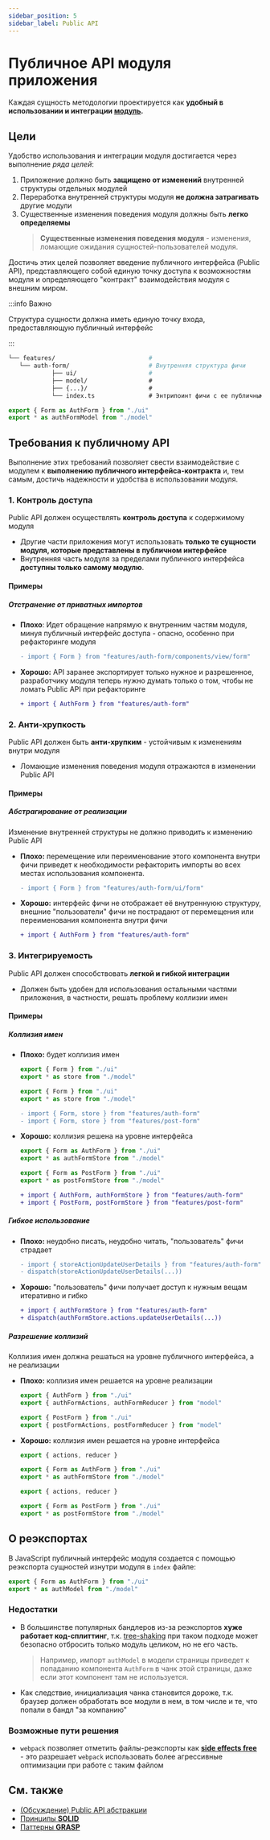 ```yaml
---
sidebar_position: 5
sidebar_label: Public API
---
```


# Публичное API модуля приложения

Каждая сущность методологии проектируется как **удобный в использовании и интеграции [модуль][refs-glossary].**

## Цели

Удобство использования и интеграции модуля достигается через выполнение *ряда целей*:

1. Приложение должно быть **защищено от изменений** внутренней структуры отдельных модулей
1. Переработка внутренней структуры модуля **не должна затрагивать** другие модули
1. Существенные изменения поведения модуля должны быть **легко определяемы**
    > **Существенные изменения поведения модуля** - изменения, ломающие ожидания сущностей-пользователей модуля.

Достичь этих целей позволяет введение публичного интерфейса (Public API), представляющего собой единую точку доступа к возможностям модуля и определяющего "контракт" взаимодействия модуля с внешним миром.

:::info Важно

Структура сущности должна иметь единую точку входа, предоставляющую публичный интерфейс

:::

```sh
└── features/                          # 
   └── auth-form/                      # Внутренняя структура фичи
            ├── ui/                    #
            ├── model/                 #
            ├── {...}/                 #
            └── index.ts               # Энтрипоинт фичи с ее публичным API
```

```ts title=**/**/index.ts
export { Form as AuthForm } from "./ui"
export * as authFormModel from "./model"
```

## Требования к публичному API

Выполнение этих требований позволяет свести взаимодействие с модулем к **выполнению публичного интерфейса-контракта** и, тем самым, достичь надежности и удобства в использовании модуля.

### 1. Контроль доступа

Public API должен осуществлять **контроль доступа** к содержимому модуля

- Другие части приложения могут использовать **только те сущности модуля, которые представлены в публичном интерфейсе**
- Внутренняя часть модуля за пределами публичного интерфейса **доступны только самому модулю**.

#### Примеры

##### Отстранение от приватных импортов

- **Плохо**: Идет обращение напрямую к внутренним частям модуля, минуя публичный интерфейс доступа - опасно, особенно при рефакторинге модуля

    ```diff
    - import { Form } from "features/auth-form/components/view/form"
    ```

- **Хорошо:** API заранее экспортирует только нужное и разрешенное, разработчику модуля теперь нужно думать только о том, чтобы не ломать Public API при рефакторинге

    ```diff
    + import { AuthForm } from "features/auth-form"
    ```

### 2. Анти-хрупкость

Public API должен быть **анти-хрупким** - устойчивым к изменениям внутри модуля

- Ломающие изменения поведения модуля отражаются в изменении Public API

#### Примеры

##### Абстрагирование от реализации

Изменение внутренней структуры не должно приводить к изменению Public API

- **Плохо:** перемещение или переименование этого компонента внутри фичи приведет к необходимости рефакторить импорты во всех местах использования компонента.

    ```diff
    - import { Form } from "features/auth-form/ui/form"
    ```

- **Хорошо:** интерфейс фичи не отображает её внутреннуюю структуру, внешние "пользователи" фичи не пострадают от перемещения или переименования компонента внутри фичи

    ```diff
    + import { AuthForm } from "features/auth-form"
    ```

### 3. Интегрируемость

Public API должен способствовать **легкой и гибкой интеграции**

- Должен быть удобен для использования остальными частями приложения, в частности, решать проблему коллизии имен

#### Примеры

##### Коллизия имен

- **Плохо:** будет коллизия имен

    ```ts title=features/auth-form/index.ts
    export { Form } from "./ui"
    export * as store from "./model"
    ```

    ```ts title=features/post-form/index.ts
    export { Form } from "./ui"
    export * as store from "./model"
    ```

    ```diff
    - import { Form, store } from "features/auth-form"
    - import { Form, store } from "features/post-form"
    ```

- **Хорошо:** коллизия решена на уровне интерфейса

    ```ts title=features/auth-form/index.ts
    export { Form as AuthForm } from "./ui"
    export * as authFormStore from "./model"
    ```

    ```ts title=features/post-form/index.ts
    export { Form as PostForm } from "./ui"
    export * as postFormStore from "./model"
    ```

    ```diff
    + import { AuthForm, authFormStore } from "features/auth-form"
    + import { PostForm, postFormStore } from "features/post-form"
    ```

##### Гибкое использование

- **Плохо:** неудобно писать, неудобно читать, "пользователь" фичи страдает

    ```diff
    - import { storeActionUpdateUserDetails } from "features/auth-form"
    - dispatch(storeActionUpdateUserDetails(...))
    ```

- **Хорошо:** "пользователь" фичи получает доступ к нужным вещам итеративно и гибко

    ```diff
    + import { authFormStore } from "features/auth-form"
    + dispatch(authFormStore.actions.updateUserDetails(...))
    ```

##### Разрешение коллизий

Коллизия имен должна решаться на уровне публичного интерфейса, а не реализации

- **Плохо:** коллизия имен решается на уровне реализации

    ```ts title=features/auth-form/index.ts
    export { AuthForm } from "./ui"
    export { authFormActions, authFormReducer } from "model"
    ```

    ```ts title=features/post-form/index.ts
    export { PostForm } from "./ui"
    export { postFormActions, postFormReducer } from "model"
    ```

- **Хорошо:** коллизия имен решается на уровне интерфейса

    ```ts title=features/auth-form/model.ts
    export { actions, reducer }
    ```

    ```ts title=features/auth-form/index.ts
    export { Form as AuthForm } from "./ui"
    export * as authFormStore from "./model"
    ```

     ```ts title=features/post-form/model.ts
    export { actions, reducer }
    ```

    ```ts title=features/post-form/index.ts
    export { Form as PostForm } from "./ui"
    export * as postFormStore from "./model"
    ```

## О реэкспортах

В JavaScript публичный интерфейс модуля создается с помощью реэкспорта сущностей изнутри модуля в `index` файле:

```ts title=**/**/index.ts
export { Form as AuthForm } from "./ui"
export * as authModel from "./model"
```

### Недостатки

- В большинстве популярных бандлеров из-за реэкспортов **хуже работает код-сплиттинг**, т.к. [tree-shaking](https://webpack.js.org/guides/tree-shaking/) при таком подходе может безопасно отбросить только модуль целиком, но не его часть.
   > Например, импорт `authModel` в модели страницы приведет к попаданию компонента `AuthForm` в чанк этой страницы, даже если этот компонент там не используется.

- Как следствие, инициализация чанка становится дороже, т.к. браузер должен обработать все модули в нем, в том числе и те, что попали в бандл "за компанию"

### Возможные пути решения

- `webpack` позволяет отметить файлы-реэкспорты как [**side effects free**](https://webpack.js.org/guides/tree-shaking/#mark-the-file-as-side-effect-free) - это разрешает `webpack` использовать более агрессивные оптимизации при работе с таким файлом

## См. также

- [(Обсуждение) Public API абстракции][disc-src]
- [Принципы **SOLID**][ext-solid]
- [Паттерны **GRASP**][ext-grasp]

[refs-glossary]: /docs/reference/glossary

[disc-src]: https://github.com/feature-sliced/documentation/discussions/41
[ext-solid]: https://ru.wikipedia.org/wiki/SOLID
[ext-grasp]: https://ru.wikipedia.org/wiki/GRASP
